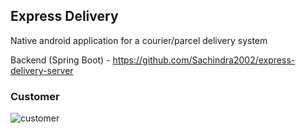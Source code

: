 ## Express Delivery

Native android application for a courier/parcel delivery system

Backend (Spring Boot) - https://github.com/Sachindra2002/express-delivery-server

### Customer

![customer](https://user-images.githubusercontent.com/52739523/155837739-4c2e7fec-af18-4c2a-9b77-56afa3ffcfa0.png)
